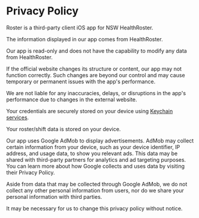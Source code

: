 # Privacy Policy

Roster is a third-party client iOS app for NSW HealthRoster.

The information displayed in our app comes from HealthRoster.

Our app is read-only and does not have the capability to modify any data from HealthRoster.

If the official website changes its structure or content, our app may not function correctly.
Such changes are beyond our control and may cause temporary or permanent issues with the app's performance.

We are not liable for any inaccuracies, delays, or disruptions in the app's performance due to changes in the external website.

Your credentials are securely stored on your device using [Keychain services](<https://en.m.wikipedia.org/wiki/Keychain_(software)>).

Your roster/shift data is stored on your device.

Our app uses Google AdMob to display advertisements.
AdMob may collect certain information from your device, such as your device identifier, IP address, and usage data, to show you relevant ads.
This data may be shared with third-party partners for analytics and ad targeting purposes.
You can learn more about how Google collects and uses data by visiting their Privacy Policy.

Aside from data that may be collected through Google AdMob, we do not collect any other personal information from users, nor do we share your personal information with third parties.

It may be necessary for us to change this privacy policy without notice.

